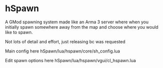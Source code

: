 # hSpawn
A GMod spawning system made like an Arma 3 server where when you initially spawn somewhere away from the map and choose where you would like to spawn.

Not lots of detail and effort, just releasing bc was requested 


Main config here hSpawn/lua/hspawn/core/sh_config.lua

Edit spawn options here hSpawn/lua/hspawn/vgui/cl_hspawn.lua 

